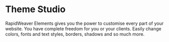 # Theme Studio

RapidWeaver Elements gives you the power to customise every part of your website. You have complete freedom for you or your clients. Easily change colors, fonts and text styles, borders, shadows and so much more.
